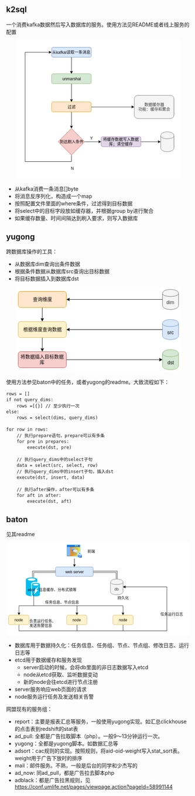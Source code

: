 ## k2sql
一个消费kafka数据然后写入数据库的服务。使用方法见README或者线上服务的配置
<p align="center">
<img src="./img/k2sql.png" alt="drawing" width="450"/>
</p>

- 从kafka消费一条消息[]byte
- 将消息反序列化，构造成一个map
- 按照配置文件里面的where条件，过滤得到目标数据
- 将select中的目标字段放如缓存器，并根据group by进行聚合
- 如果缓存数量、时间间隔达到刷入要求，则写入数据库


## yugong
跨数据库操作的工具：
- 从数据库dim查询出条件数据
- 根据条件数据从数据库src查询出目标数据
- 将目标数据插入到数据库dst

<p align="center">
<img src="./img/yugong.png" alt="drawing" width="450"/>
</p>


使用方法参见baton中的任务，或者yugong的readme。大致流程如下：
```
rows = []
if not query_dims:
    rows =[{}] // 至少执行一次
else:
    rows = select(dims, query_dims)

for row in rows:
    // 执行prepare语句，prepare可以有多条
    for pre in prepares:
        execute(dst, pre)

    // 执行query_dims中的select子句
    data = select(src, select, row)
    // 执行query_dims中的insert子句，插入dst
    execute(dst, insert, data)

    // 执行after操作，after可以有多条
    for aft in after:
        execute(dst, aft)
```

## baton
见其readme

<p align="center">
<img src="./img/baton.png" alt="drawing" width="500"/>
</p>

- 数据库用于数据持久化：任务信息、任务组、节点、节点组、修改日志、运行日志等
- etcd用于数据缓存和服务发现
    - server启动的时候，会将db里面的非日志数据写入etcd
    - node从etcd获取、监听数据变动
    - 新的node会往etcd进行节点注册
- server服务响应web页面的请求
- node服务运行任务及发送相关告警

网盟现有的服务组：
- report：主要是报表汇总等服务，一般使用yugong实现。如汇总clickhouse的点击表到redshift的stat表
- ad_pull: 全都是广告拉取脚本（php）。一般9～13分钟运行一次。
- yugong：全都是yugong脚本。如数据汇总等
- adsort：cac规则的实现。按照规则，将aid-oid-weight写入stat_sort表。weight用于广告下放时的排序
- mail：邮件服务。不熟，一般是后台的同学和少杰写的
- ad_now: 同ad_pull，都是广告拉去脚本php
- adblack：都是广告拉黑规则，见 https://conf.umlife.net/pages/viewpage.action?pageId=58991144
